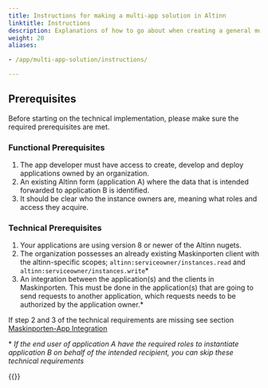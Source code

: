 ```yaml
---
title: Instructions for making a multi-app solution in Altinn
linktitle: Instructions
description: Explanations of how to go about when creating a general multi-app solution
weight: 20
aliases:

- /app/multi-app-solution/instructions/

---
```


## Prerequisites

Before starting on the technical implementation, please make sure the
required prerequisites are met.

### Functional Prerequisites

1. The app developer must have access to create, develop and deploy applications owned by an organization.
2. An existing Altinn form (application A) where the data that is intended forwarded to application B is identified.
3. It should be clear who the instance owners are, meaning what roles and access they acquire.

### Technical Prerequisites

1. Your applications are using version 8 or newer of the Altinn nugets.
2. The organization possesses an already existing Maskinporten client with the altinn-specific
   scopes; `altinn:serviceowner/instances.read` and
   `altinn:serviceowner/instances.write`*
3. An integration between the application(s) and the clients in Maskinporten. This must be done in the application(s)
   that are going to send requests to another application, which requests needs to be authorized by the application
   owner.*

If step 2 and 3 of the technical requirements are missing see
section [Maskinporten-App Integration](../../maskinporten-app-integration)

\* _If the end user of application A have the required roles to instantiate application B on behalf of the intended
recipient, you can skip these technical requirements_

{{<children description="true"/>}}
